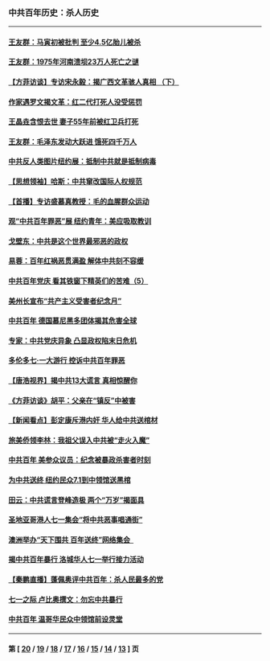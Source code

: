 ### 中共百年历史：杀人历史
---
#### [王友群：马寅初被批判 至少4.5亿胎儿被杀](../../pages/nf1176106/n13260313.md?10190430) 
#### [王友群：1975年河南溃坝23万人死亡之谜](../../pages/nf1176106/n13231576.md?10190430) 
#### [【方菲访谈】专访宋永毅：揭广西文革骇人真相 （下）](../../pages/nf1176106/n13209074.md?10190430) 
#### [作家遇罗文揭文革：红二代打死人没受惩罚](../../pages/nf1176106/n13205254.md?10190430) 
#### [王晶垚含恨去世 妻子55年前被红卫兵打死](../../pages/nf1176106/n13203590.md?10190430) 
#### [王友群：毛泽东发动大跃进 饿死四千万人](../../pages/nf1176106/n13177158.md?10190430) 
#### [中共反人类图片纽约展：抵制中共就是抵制病毒](../../pages/nf1176106/n13115371.md?10190430) 
#### [【思想领袖】哈斯：中共窜改国际人权规范](../../pages/nf1176106/n13053647.md?10190430) 
#### [【首播】专访盛慕真教授：毛的血腥群众运动](../../pages/nf1176106/n13091782.md?10190430) 
#### [观“中共百年罪恶”展 纽约青年：美应吸取教训](../../pages/nf1176106/n13085246.md?10190430) 
#### [戈壁东：中共是这个世界最邪恶的政权](../../pages/nf1176106/n13085641.md?10190430) 
#### [易蓉：百年红祸恶贯满盈 解体中共刻不容缓](../../pages/nf1176106/n13084455.md?10190430) 
#### [中共百年党庆 看其铁窗下精英们的苦难（5）](../../pages/nf1176106/n13076766.md?10190430) 
#### [美州长宣布“共产主义受害者纪念月”](../../pages/nf1176106/n13074024.md?10190430) 
#### [中共百年 德国慕尼黑多团体揭其危害全球](../../pages/nf1176106/n13068873.md?10190430) 
#### [专家：中共党庆异象 凸显政权陷末日危机](../../pages/nf1176106/n13067084.md?10190430) 
#### [多伦多七·一大游行 控诉中共百年罪恶](../../pages/nf1176106/n13062043.md?10190430) 
#### [【唐浩视界】揭中共13大谎言 真相惊醒你](../../pages/nf1176106/n13065208.md?10190430) 
#### [《方菲访谈》胡平：父亲在“镇反”中被害](../../pages/nf1176106/n13064114.md?10190430) 
#### [【新闻看点】彭定康斥港内奸 华人给中共送棺材](../../pages/nf1176106/n13064230.md?10190430) 
#### [旅美侨领李林：我祖父误入中共被“走火入魔”](../../pages/nf1176106/n13062777.md?10190430) 
#### [中共百年 美参众议员：纪念被暴政杀害者时刻](../../pages/nf1176106/n13063735.md?10190430) 
#### [为中共送终 纽约民众7.1到中领馆送黑棺](../../pages/nf1176106/n13062573.md?10190430) 
#### [田云：中共谎言登峰造极 两个“万岁”揭面具](../../pages/nf1176106/n13062013.md?10190430) 
#### [圣地亚哥港人七一集会“将中共恶事唱通街”](../../pages/nf1176106/n13062681.md?10190430) 
#### [澳洲举办“天下围共 百年送终”网络集会  ](../../pages/nf1176106/n13054366.md?10190430) 
#### [揭中共百年暴行 洛城华人七一举行接力活动](../../pages/nf1176106/n13061979.md?10190430) 
#### [【秦鹏直播】蓬佩奥评中共百年：杀人民最多的党](../../pages/nf1176106/n13061736.md?10190430) 
#### [七一之际 卢比奥撰文：勿忘中共暴行](../../pages/nf1176106/n13061044.md?10190430) 
#### [中共百年 温哥华民众中领馆前设灵堂](../../pages/nf1176106/n13061399.md?10190430) 

---
#### 第 [ [20](./20.md?10190430) / [19](./19.md?10190430) / [18](./18.md?10190430) / [17](./17.md?10190430) / [16](./16.md?10190430) / [15](./15.md?10190430) / [14](./14.md?10190430) / [13](./13.md?10190430) ] 页
